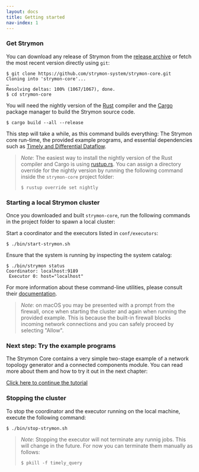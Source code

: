 ```yaml
---
layout: docs
title: Getting started
nav-index: 1
---
```


### Get Strymon

You can download any release of Strymon from the [release archive](/download) or
fetch the most recent version directly using `git`:

```terminal
$ git clone https://github.com/strymon-system/strymon-core.git
Cloning into 'strymon-core'...
…
Resolving deltas: 100% (1067/1067), done.
$ cd strymon-core
```

You will need the nightly version of the [Rust](https://www.rust-lang.org/en-US/)
compiler and the [Cargo](https://crates.io/) package manager to build the
Strymon source code.

```terminal
$ cargo build --all --release
```

This step will take a while, as this command builds everything: The Strymon core
run-time, the provided example programs, and essential dependencies such as
[Timely and Differential Dataflow](https://github.com/frankmcsherry/timely-dataflow).

> *Note*: The easiest way to install the nightly version of the Rust compiler
> and Cargo is using [rustup.rs](https://rustup.rs/). You can assign a directory override
> for the nightly version by running the following command
> inside the `strymon-core` project folder:
> ```terminal
> $ rustup override set nightly
> ```

### Starting a local Strymon cluster

Once you downloaded and built `strymon-core`, run the following commands in
the project folder to spawn a local cluster:

Start a coordinator and the executors listed in `conf/executors`:

```terminal
$ ./bin/start-strymon.sh
```

Ensure that the system is running by inspecting the system catalog:

```terminal
$ ./bin/strymon status
Coordinator: localhost:9189
 Executor 0: host="localhost"
```

For more information about these command-line utilities, please consult their
[documentation](command-line-interface).

> *Note*: on macOS you may be presented with a prompt from the firewall, once
> when starting the cluster and again when running the provided example.  This
> is because the built-in firewall blocks incoming network connections and you
> can safely proceed by selecting "Allow".

### Next step: Try the example programs

The Strymon Core contains a very simple two-stage example of a network topology
generator and a connected components module. You can read more about them
and how to try it out in the next chapter:

<a class="button" href="running-the-example">Click here to continue the tutorial</a>

### Stopping the cluster

To stop the coordinator and the executor running on the local machine,
execute the following command:

```terminal
$ ./bin/stop-strymon.sh
```

> *Note*: Stopping the executor will not terminate any runnig jobs. This will
> change in the future. For now you can terminate them manually as follows:
> ```terminal
> $ pkill -f timely_query
> ```

